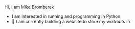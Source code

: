 Hi, I am Mike Bromberek
- I am interested in running and programming in Python
- 🌱 I am currently building a website to store my workouts in

<!---
- 📫 You can How to reach me at 
mbromberek/mbromberek is a ✨ special ✨ repository because its `README.md` (this file) appears on your GitHub profile.
You can click the Preview link to take a look at your changes.
--->
